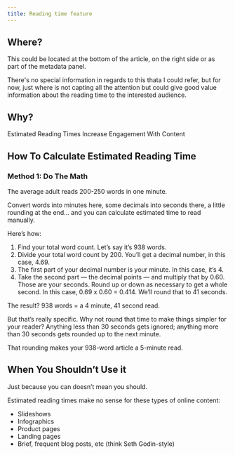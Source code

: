 ```yaml
---
title: Reading time feature
---
```


## Where?

This could be located at the bottom of the article, on the right side or as part of the metadata panel.

There's no special information in regards to this thata I could refer, but for now, just where is not capting all the attention but could give good value information about the reading time to the interested audience.

## Why?

Estimated Reading Times Increase Engagement With Content

## How To Calculate Estimated Reading Time

### Method 1: Do The Math

The average adult reads 200-250 words in one minute.

Convert words into minutes here, some decimals into seconds there, a little rounding at the end… and you can calculate estimated time to read manually.

Here’s how:

1. Find your total word count. Let’s say it’s 938 words.
2. Divide your total word count by 200. You’ll get a decimal number, in this case, 4.69.
3. The first part of your decimal number is your minute. In this case, it’s 4.
4. Take the second part — the decimal points — and multiply that by 0.60. Those are your seconds. Round up or down as necessary to get a whole second. In this case, 0.69 x 0.60 = 0.414. We’ll round that to 41 seconds.

The result? 938 words = a 4 minute, 41 second read.

But that’s really specific. Why not round that time to make things simpler for your reader? Anything less than 30 seconds gets ignored; anything more than 30 seconds gets rounded up to the next minute.

That rounding makes your 938-word article a 5-minute read.

## When You Shouldn’t Use it

Just because you can doesn’t mean you should.

Estimated reading times make no sense for these types of online content:

* Slideshows
* Infographics
* Product pages
* Landing pages
* Brief, frequent blog posts, etc (think Seth Godin-style)
